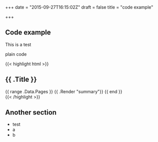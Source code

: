 +++
date = "2015-09-27T16:15:02Z"
draft = false
title = "code example"

+++

## Code example

This is a test

  plain code

{{< highlight html >}}
<section id="main">
  <div>
    <h1 id="title">{{ .Title }}</h1>
    {{ range .Data.Pages }}
      {{ .Render "summary"}}
    {{ end }}
  </div>
</section>
{{< /highlight >}}

## Another section
- test
- a
- b
